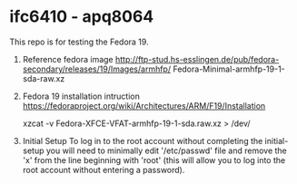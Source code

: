 ifc6410 - apq8064
=======

This repo is for testing the Fedora 19.

1. Reference fedora image 
    http://ftp-stud.hs-esslingen.de/pub/fedora-secondary/releases/19/Images/armhfp/
    Fedora-Minimal-armhfp-19-1-sda-raw.xz

2. Fedora 19 installation intruction
    https://fedoraproject.org/wiki/Architectures/ARM/F19/Installation

    xzcat -v Fedora-XFCE-VFAT-armhfp-19-1-sda.raw.xz > /dev/<location-of-your-media>

3. Initial Setup
    To log in to the root account without completing the initial-setup you will need to minimally edit '/etc/passwd' file
    and remove the 'x' from the line beginning with 'root' (this will allow you to log into the root account without 
    entering a password). 





